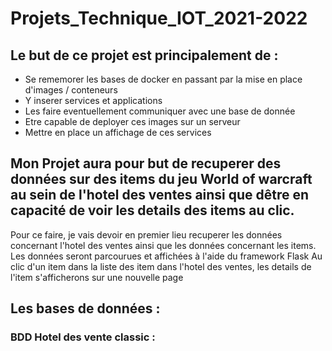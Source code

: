 # Projets_Technique_IOT_2021-2022
## Le but de ce projet est principalement de : 
- Se rememorer les bases de docker en passant par la mise en place d'images / conteneurs
- Y inserer services et applications
- Les faire eventuellement communiquer avec une base de donnée
- Etre capable de deployer ces images sur un serveur
- Mettre en place un affichage de ces services

## Mon Projet aura pour but de recuperer des données sur des items du jeu World of warcraft au sein de l'hotel des ventes ainsi que dêtre en capacité de voir les details des items au clic.

Pour ce faire, je vais devoir en premier lieu recuperer les données concernant l'hotel des ventes ainsi que les données concernant les items.
Les données seront parcourues et affichées à l'aide du framework Flask
Au clic d'un item dans la liste des item dans l'hotel des ventes, les details de l'item s'afficherons sur une nouvelle page

## Les bases de données :
### BDD Hotel des vente classic : 

